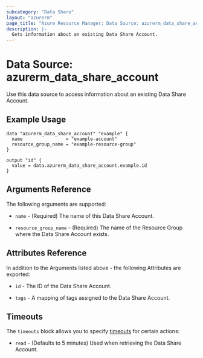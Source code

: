 ```yaml
---
subcategory: "Data Share"
layout: "azurerm"
page_title: "Azure Resource Manager: Data Source: azurerm_data_share_account"
description: |-
  Gets information about an existing Data Share Account.
---
```


# Data Source: azurerm_data_share_account

Use this data source to access information about an existing Data Share Account.

## Example Usage

```hcl
data "azurerm_data_share_account" "example" {
  name                = "example-account"
  resource_group_name = "example-resource-group"
}

output "id" {
  value = data.azurerm_data_share_account.example.id
}
```

## Arguments Reference

The following arguments are supported:

* `name` - (Required) The name of this Data Share Account.

* `resource_group_name` - (Required) The name of the Resource Group where the Data Share Account exists.

## Attributes Reference

In addition to the Arguments listed above - the following Attributes are exported: 

* `id` - The ID of the Data Share Account.

* `tags` - A mapping of tags assigned to the Data Share Account.

## Timeouts

The `timeouts` block allows you to specify [timeouts](https://www.terraform.io/docs/configuration/resources.html#timeouts) for certain actions:

* `read` - (Defaults to 5 minutes) Used when retrieving the Data Share Account.